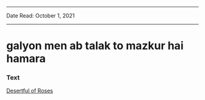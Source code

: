 
---

Date Read: October 1, 2021

---


# galyon men ab talak to mazkur hai hamara


### Text

[Desertful of Roses](http://www.columbia.edu/itc/mealac/pritchett/00garden/00c/0069/index_0069.html)

